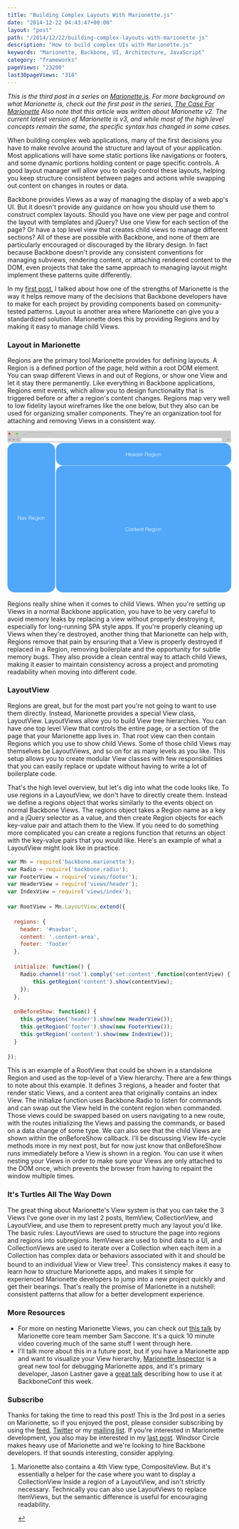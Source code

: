 ```yaml
---
title: "Building Complex Layouts With Marionette.js"
date: "2014-12-22 04:43:47+00:00"
layout: "post"
path: "/2014/12/22/building-complex-layouts-with-marionette-js"
description: "How to build complex UIs with Marionette.js"
keywords: "Marionette, Backbone, UI, Architecture, JavaScript"
category: "frameworks"
pageViews: "23200"
last30pageViews: "318"
---
```


*This is the third post in a series on [Marionette.js][marionette].  For more background on what Marionette is, check out the first post in the series, [The Case For Marionette][caseformarionette]  Also note that this article was written about Marionette v2.  The current latest version of Marionette is v3, and while most of the high level concepts remain the same, the specific syntax has changed in some cases.*

When building complex web applications, many of the first decisions you have to make revolve around the structure and layout of your application. Most applications will have some static portions like navigations or footers, and some dynamic portions holding content or page specific controls.  A good layout manager will allow you to easily control these layouts, helping you keep structure consistent between pages and actions while swapping out content on changes in routes or data.  

Backbone provides Views as a way of managing the display of a web app's UI.  But it doesn't provide any guidance on how you should use them to construct complex layouts.  Should you have one view per page and control the layout with templates and jQuery?  Use one View for each section of the page?  Or have a top level view that creates child views to manage different sections?  All of these are possible with Backbone, and none of them are particularly encouraged or discouraged by the library design.  In fact because Backbone doesn't provide any consistent conventions for managing subviews, rendering content, or attaching rendered content to the DOM, even projects that take the same approach to managing layout might implement these patterns quite differently.

In my [first post][caseformarionette], I talked about how one of the strengths of Marionette is the way it helps remove many of the decisions that Backbone developers have to make for each project by providing components based on community-tested patterns.  Layout is another area where Marionette can give you a standardized solution.  Marionette does this by providing Regions and by making it easy to manage child Views.


### Layout in Marionette

Regions are the primary tool Marionette provides for defining layouts.  A Region is a defined portion of the page, held within a root DOM element. You can swap different Views in and out of Regions, or show one View and let it stay there permanently.  Like everything in Backbone applications, Regions emit events, which allow you to design functionality that is triggered before or after a region's content changes.  Regions map very well to low fidelity layout wireframes like the one below, but they also can be used for organizing smaller components.  They're an organization tool for attaching and removing Views in a consistent way.

![Regions image](/posts/images/marionette_regions-1.png)

Regions really shine when it comes to child Views.  When you're setting up Views in a normal Backbone application, you have to be very careful to avoid memory leaks by replacing a view without properly destroying it, especially for long-running SPA style apps. If you're properly cleaning up Views when they're destroyed, another thing that Marionette can help with, Regions remove that pain by ensuring that a View is properly destroyed if replaced in a Region, removing boilerplate and the opportunity for subtle memory bugs.  They also provide a clean central way to attach child Views, making it easier to maintain consistency across a project and promoting readability when moving into different code.

### LayoutView

Regions are great, but for the most part you're not going to want to use them directly.  Instead, Marionette provides a special View class, LayoutView.  LayoutViews allow you to build View tree hierarchies.  You can have one top level View that controls the entire page, or a section of the page that your Marionette app lives in.  That root view can then contain Regions which you use to show child Views.  Some of those child Views may themselves be LayoutViews, and so on for as many levels as you like.  This setup allows you to create modular View classes with few responsibilities that you can easily replace or update without having to write a lot of boilerplate code.

That's the high level overview, but let's dig into what the code looks like.  To use regions in a LayoutView, we don't have to directly create them.  Instead we define a regions object that works similarly to the events object on normal Backbone Views.  The regions object takes a Region name as a key and a jQuery selector as a value, and then create Region objects for each key-value pair and attach them to the View.  If you need to do something more complicated you can create a regions function that returns an object with the key-value pairs that you would like.  Here's an example of what a LayoutView might look like in practice.

```javascript
var Mn = require('backbone.marionette');
var Radio = require('backbone.radio');
var FooterView = require('views/footer');
var HeaderView = require('views/header');
var IndexView = require('views/index');

var RootView = Mn.LayoutView.extend({

  regions: {
    header: '#navbar',
    content: '.content-area',
    footer: 'footer'
  },

  initialize: function() {
    Radio.channel('root').comply('set:content',function(contentView) {
        this.getRegion('content').show(contentView);
    });
  },

  onBeforeShow: function() {
    this.getRegion('header').show(new HeaderView());
    this.getRegion('footer').show(new FooterView());
    this.getRegion('content').show(new IndexView());
  }

});

```

This is an example of a RootView that could be shown in a standalone Region and used as the top-level of a View hierarchy.  There are a few things to note about this example.  It defines 3 regions, a header and footer that render static Views, and a content area that originally contains an index View.  The initialize function uses Backbone.Radio to listen for commands and can swap out the View held in the content region when commanded. Those views could be swapped based on users navigating to a new route, with the routes initializing the Views and passing the commands, or based on a data change of some type.  We can also see that the child Views are shown within the onBeforeShow callback.  I'll be discussing View life-cycle methods more in my next post, but for now just know that onBeforeShow runs immediately before a View is shown in a region.  You can use it when nesting your Views in order to make sure your Views are only attached to the DOM once, which prevents the browser from having to repaint the window multiple times.


### It's Turtles All The Way Down

The great thing about Marionette's View system is that you can take the 3 Views I've gone over in my last 2 posts, ItemView, CollectionView, and LayoutView, and use them to represent pretty much any layout you'd like.  The basic rules: LayoutViews are used to structure the page into regions and regions into subregions. ItemViews are used to bind data to a UI, and CollectionViews are used to iterate over a Collection when each item in a Collection has complex data or behaviors associated with it and should be bound to an individual View or View tree<sup id="fnref:1">[1](#fn:1)</sup>. This consistency makes it easy to learn how to structure Marionette apps, and makes it simple for experienced Marionette developers to jump into a new project quickly and get their bearings.  That's really the promise of Marionette in a nutshell: consistent patterns that allow for a better development experience.


### More Resources

- For more on nesting Marionette Views, you can check out [this talk][nestingvideo] by Marionette core team member Sam Saccone.  It's a quick 10 minute video covering much of the same stuff I went through here.
- I'll talk more about this in a future post, but if you have a Marionette app and want to visualize your View hierarchy, [Marionette Inspector][inspector] is a great new tool for debugging Marionette apps, and it's primary developer, Jason Lastner gave a [great talk][inspectortalk] describing how to use it at BackboneConf this week.



### Subscribe

Thanks for taking the time to read this post!  This is the 3rd post in a series on Marionette, so if you enjoyed the post, please consider subscribing by using the [feed](http://feedpress.me/benmccormick), [Twitter](http://twitter.com/benmccormickorg) or my [mailing list](http://eepurl.com/WFYon). If you're interested in Marionette development, you also may be interested in my [last post][jobpost]. Windsor Circle makes heavy use of Marionette and we're looking to hire Backbone developers.  If that sounds interesting, consider applying.




<div class="footnotes">
<ol>
    <li class="footnote" id="fn:1">
        <p>
        Marionette also contains a 4th View type, CompositeView.  But it's essentially a helper for the case where you want to display a CollectionView inside a region of a LayoutView, and isn't strictly necessary.  Technically you can also use LayoutViews to replace ItemViews, but the semantic difference is useful for encouraging readability.
        </p>
        <a href="#fnref:1" title="return to article"> ↩</a></p>
    </li>
</ol>
</div>

[marionette]: http://marionettejs.com/
[bindingdata]: http://benmccormick.org/2014/12/10/marionette-explained-connecting-your-data-to-your-views/
[caseformarionette]: http://benmccormick.org/2014/12/02/the-case-for-marionette-js/
[nestingvideo]: https://www.youtube.com/watch?v=CTr-tTwRH3o
[inspector]: https://github.com/marionettejs/marionette.inspector
[inspectortalk]: https://www.youtube.com/watch?v=jbGm3mJXh_s
[jobpost]: http://benmccormick.org/2014/12/18/come-build-with-me/
